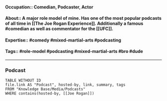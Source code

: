 #### Occupation:: Comedian, Podcaster, Actor
#### About:: A major role model of mine. Has one of the most popular podcasts of all time in [[The Joe Rogan Experience]]. Additionally a famous #comedian as well as commentator for the [[UFC]].
#### Expertise:: #comedy #mixed-martial-arts #podcasting 
#### Tags:: #role-model #podcasting #mixed-martial-arts #bro #dude

---
### Podcast

```dataview
TABLE WITHOUT ID
file.link AS "Podcast", hosted-by, link, summary, tags
FROM "Knowledge Base/Media/Podcasts"
WHERE contains(hosted-by, [[Joe Rogan]])
```
